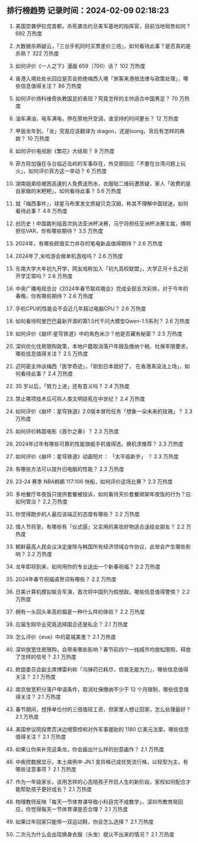 
## 排行榜趋势 记录时间：2024-02-09 02:18:23
  
  1. 美国空袭伊拉克首都，杀死袭击约旦美军基地的指挥官，目前当地局势如何？ 692 万热度
    
  2. 大数据杀熟疑云，「三台手机同时买票差价三倍」，如何看待此事？是否真的是杀熟？ 322 万热度
    
  3. 如何评价《一人之下》漫画 659（700）话？ 102 万热度
    
  4. 香港入境处处长回应是否会拒绝梅西入境「旅客来港按法律与政策处理」，哪些信息值得关注？ 86 万热度
    
  5. 如何评价扬科维奇执教国足的表现？究竟怎样的主帅适合中国男足？ 70 万热度
    
  6. 油车满油，电车满电，停在原地开空调，谁坚持的时间更长？ 12 万热度
    
  7. 甲辰龙年到，「龙」究竟应该翻译为 dragon，还是loong，背后有怎样的典故？ 10 万热度
    
  8. 如何评价电视剧《繁花》大结局？ 9 万热度
    
  9. 菲方将加强在与台临近岛屿的军事存在，外交部回应「不要在台湾问题上玩火」，如何评价菲方这一举动？ 6 万热度
    
  10. 湖南姐弟给被困高速的人免费送热水，衣服贴二维码遭质疑，家人「收费的是自家做的米粑粑」，如何看待此事？ 5.6 万热度
    
  11. 就「梅西事件」，球星马布里发文质疑贝克汉姆，称其不理解中国球迷，如何看待此事？ 4.6 万热度
    
  12. 创历史！中国裁判组首次执法亚洲杯决赛，马宁将担任亚洲杯决赛主裁，傅明担任VAR，你有哪些期待？ 3.5 万热度
    
  13. 2024年，有哪些颜值实力并存的笔电新品值得期待？ 2.6 万热度
    
  14. 2024年了,米哈游会做单机游戏吗？ 2.6 万热度
    
  15. 东南大学大年初九开学，网友戏称加入「初九高校联盟」，大学正月十五之前开学正常吗？ 2.6 万热度
    
  16. 中央广播电视总台《2024年春节联欢晚会》完成全部五次彩排，对于今年的春晚，你有哪些期待？ 2.6 万热度
    
  17. 手机CPU的性能会不会近几年超过电脑CPU？ 2.6 万热度
    
  18. 如何看待阿里巴巴最新开源的第1.5代千问大模型Qwen-1.5系列？ 2.6 万热度
    
  19. 如何评价《崩坏:星穹铁道》中的角色米沙？他是否藏有秘密？ 2.5 万热度
    
  20. 深圳优化住房限购政策，本地户籍取消落户年限及缴纳个税、社保年限要求，哪些信息值得关注？ 2.5 万热度
    
  21. 迈阿密主帅谈梅西「医学奇迹」，「刚到日本就好了， 在香港真没法上场」，如何看待此事？ 2.4 万热度
    
  22. 35 岁以后，「努力上进」还有意义吗？ 2.4 万热度
    
  23. 禁止哪项技术后可将人类文明锁死在中世纪？ 2.4 万热度
    
  24. 如何评价《崩坏：星穹铁道》2.0版本冒险任务「想象一朵未来的玫瑰」？ 2.3 万热度
    
  25. 如何评价韩国电影《首尔之春》？ 2.3 万热度
    
  26. 2024年过年有哪些可靠的性能旗舰手机值得选，换机求推荐？ 2.3 万热度
    
  27. 如何评价《崩坏：星穹铁道》动画短片： 「太平临新岁」 ？ 2.3 万热度
    
  28. 有哪些方法可以提升旧电脑的性能？ 2.3 万热度
    
  29. 23-24 赛季 NBA鹈鹕 117:106 快船，如何评价这场比赛？ 2.3 万热度
    
  30. 多地餐厅年夜饭只提供套餐被投诉，如何看待天价套餐绑架年夜饭的行为？应如何管治？ 2.2 万热度
    
  31. 你觉得跑步的人最应该端正的态度有哪些？ 2.2 万热度
    
  32. 情人节将至，有哪些有「仪式感」又实用的美妆好物适合送给女朋友？ 2.2 万热度
    
  33. 朝鲜最高人民会议决定废除与韩国所有经济领域合作协议，此举会产生哪些影响？ 2.2 万热度
    
  34. 龙年即将到来，如何用你的专业送出一个新春祝福？ 2.2 万热度
    
  35. 2024年春节祝福语贺词有哪些？ 2.2 万热度
    
  36. 日美计算机模拟联合军演，首次将中国列为假想敌，哪些信息值得警惕？ 2.2 万热度
    
  37. 拥有一头回头率高的猫是一种什么样的体验？ 2.2 万热度
    
  38. 应届生刚毕业究竟选择国企还是私企？ 2.1 万热度
    
  39. 怎么评价《eva》中的葛城美里？ 2.1 万热度
    
  40. 深圳放宽住房限购，会带来哪些影响？春节前四个一线城市均放松限购，释放了怎样的信号？ 2.1 万热度
    
  41. 欧盟委员会副主席博雷利称「乌弹药已耗尽，但我无能为力」，哪些信息值得关注？ 2.1 万热度
    
  42. 南京放宽积分落户申请条件，取消社保缴纳不少于 12 个月限制，哪些信息值得关注？ 2.1 万热度
    
  43. 春节期间，想挣单位付的三倍值班工资，但家里人想让回家，怎么处理最好？ 2.1 万热度
    
  44. 美国参议院投票否决边境管控和对外军事援助的 1180 亿美元法案，哪些信息值得关注？ 2.1 万热度
    
  45. 如果让你来补完这条龙，你会画出什么样的创意画作？ 2.1 万热度
    
  46. 中疾控数据显示，本土病例中 JN.1 变异株已成优势流行株，以轻型为主，有哪些注意事项？ 2.1 万热度
    
  47. 作为一年级家长，该用怎样的心态陪孩子开启人生的新阶段，家校如何配合才能帮助孩子更好成长？ 2.1 万热度
    
  48. 物理教师反映「每天一节体育课导致小科目完不成教学」，深圳市教育局回应，你觉得每天一节体育课是否合理？ 2.1 万热度
    
  49. 如果过年回家只能带一双运动鞋，你会怎么选择？ 2.1 万热度
    
  50. 二次元为什么会出现换身衣服（头发）就认不出来的情况？ 2.1 万热度
    